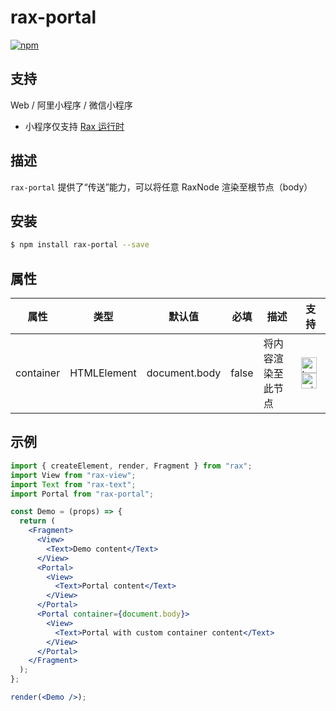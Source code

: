 # rax-portal

[![npm](https://img.shields.io/npm/v/rax-portal.svg)](https://www.npmjs.com/package/rax-portal)

## 支持

Web / 阿里小程序 / 微信小程序

- 小程序仅支持 [Rax 运行时](https://rax.js.org/docs/guide/about-miniapp)

## 描述

`rax-portal` 提供了“传送”能力，可以将任意 RaxNode 渲染至根节点（body）

## 安装

```bash
$ npm install rax-portal --save
```

## 属性

| **属性**    | **类型**   | **默认值** | **必填** | **描述**           | **支持** |
| ----------- | ---------- | ---------- | ------------ | ------------------ | ------------ |
| container | HTMLElement | document.body | false | 将内容渲染至此节点 | <img alt="browser" src="https://gw.alicdn.com/tfs/TB1uYFobGSs3KVjSZPiXXcsiVXa-200-200.svg" width="25px" height="25px" /> <img alt="miniApp" src="https://gw.alicdn.com/tfs/TB1bBpmbRCw3KVjSZFuXXcAOpXa-200-200.svg" width="25px" height="25px" /> |

## 示例

```jsx
import { createElement, render, Fragment } from "rax";
import View from "rax-view";
import Text from "rax-text";
import Portal from "rax-portal";

const Demo = (props) => {
  return (
    <Fragment>
      <View>
        <Text>Demo content</Text>
      </View>
      <Portal>
        <View>
          <Text>Portal content</Text>
        </View>
      </Portal>
      <Portal container={document.body}>
        <View>
          <Text>Portal with custom container content</Text>
        </View>
      </Portal>
    </Fragment>
  );
};

render(<Demo />);
```
